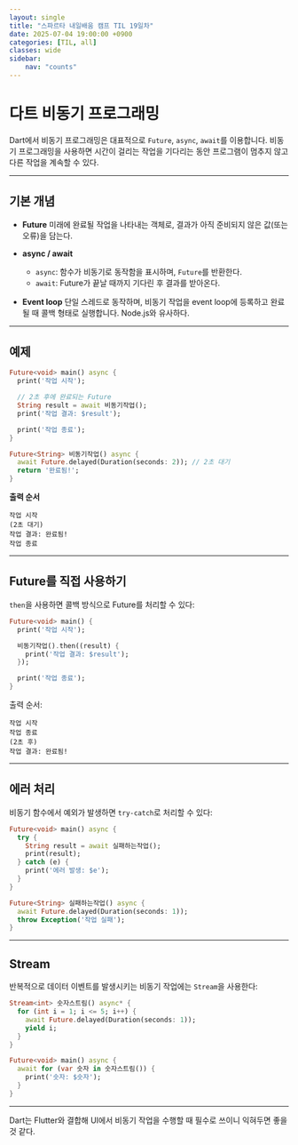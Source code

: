 ```yaml
---
layout: single
title: "스파르타 내일배움 캠프 TIL 19일차"
date: 2025-07-04 19:00:00 +0900
categories: [TIL, all]
classes: wide
sidebar:
    nav: "counts"
---
```


# 다트 비동기 프로그래밍

Dart에서 비동기 프로그래밍은 대표적으로 `Future`, `async`, `await`를 이용합니다. 비동기 프로그래밍을 사용하면 시간이 걸리는 작업을 기다리는 동안 프로그램이 멈추지 않고 다른 작업을 계속할 수 있다.

---

## 기본 개념

- **Future**
  미래에 완료될 작업을 나타내는 객체로, 결과가 아직 준비되지 않은 값(또는 오류)을 담는다.

- **async / await**
  - `async`: 함수가 비동기로 동작함을 표시하며, `Future`를 반환한다.
  - `await`: Future가 끝날 때까지 기다린 후 결과를 받아온다.

- **Event loop**
  단일 스레드로 동작하며, 비동기 작업을 event loop에 등록하고 완료될 때 콜백 형태로 실행합니다. Node.js와 유사하다.

---

## 예제

```dart
Future<void> main() async {
  print('작업 시작');

  // 2초 후에 완료되는 Future
  String result = await 비동기작업();
  print('작업 결과: $result');

  print('작업 종료');
}

Future<String> 비동기작업() async {
  await Future.delayed(Duration(seconds: 2)); // 2초 대기
  return '완료됨!';
}
```

**출력 순서**
```
작업 시작
(2초 대기)
작업 결과: 완료됨!
작업 종료
```

---

## Future를 직접 사용하기

`then`을 사용하면 콜백 방식으로 Future를 처리할 수 있다:

```dart
Future<void> main() {
  print('작업 시작');

  비동기작업().then((result) {
    print('작업 결과: $result');
  });

  print('작업 종료');
}
```

출력 순서:
```
작업 시작
작업 종료
(2초 후)
작업 결과: 완료됨!
```

---

## 에러 처리

비동기 함수에서 예외가 발생하면 `try-catch`로 처리할 수 있다:

```dart
Future<void> main() async {
  try {
    String result = await 실패하는작업();
    print(result);
  } catch (e) {
    print('에러 발생: $e');
  }
}

Future<String> 실패하는작업() async {
  await Future.delayed(Duration(seconds: 1));
  throw Exception('작업 실패');
}
```

---

## Stream

반복적으로 데이터 이벤트를 발생시키는 비동기 작업에는 `Stream`을 사용한다:

```dart
Stream<int> 숫자스트림() async* {
  for (int i = 1; i <= 5; i++) {
    await Future.delayed(Duration(seconds: 1));
    yield i;
  }
}

Future<void> main() async {
  await for (var 숫자 in 숫자스트림()) {
    print('숫자: $숫자');
  }
}
```

---

 Dart는 Flutter와 결합해 UI에서 비동기 작업을 수행할 때 필수로 쓰이니 익혀두면 좋을 것 같다.
